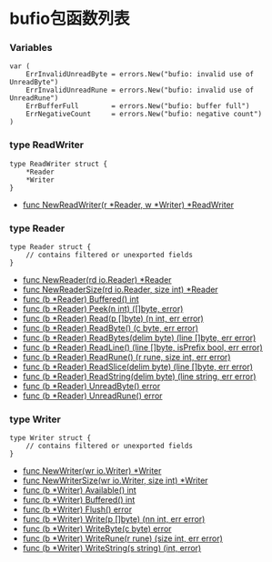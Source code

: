 #  bufio包函数列表

### Variables

	var (
		ErrInvalidUnreadByte = errors.New("bufio: invalid use of UnreadByte")
		ErrInvalidUnreadRune = errors.New("bufio: invalid use of UnreadRune")
		ErrBufferFull        = errors.New("bufio: buffer full")
		ErrNegativeCount     = errors.New("bufio: negative count")
	)

### type ReadWriter

	type ReadWriter struct {
		*Reader
		*Writer
	}
	
- [func NewReadWriter(r *Reader, w *Writer) *ReadWriter](ReadWriter.md)

### type Reader
	
	type Reader struct {
		// contains filtered or unexported fields
	}

- [func NewReader(rd io.Reader) *Reader](NewReader.md)
- [func NewReaderSize(rd io.Reader, size int) *Reader](NewReaderSize.md)
- [func (b *Reader) Buffered() int](Reader_Buffered.md)
- [func (b *Reader) Peek(n int) ([]byte, error)](Reader_Peek.md)
- [func (b *Reader) Read(p []byte) (n int, err error)](Reader_Read.md)
- [func (b *Reader) ReadByte() (c byte, err error)](Reader_ReadByte.md)
- [func (b *Reader) ReadBytes(delim byte) (line []byte, err error)](Reader_ReadBytes.md)
- [func (b *Reader) ReadLine() (line []byte, isPrefix bool, err error)](Reader_ReadLine.md)
- [func (b *Reader) ReadRune() (r rune, size int, err error)](Reader_ReadRune.md)
- [func (b *Reader) ReadSlice(delim byte) (line []byte, err error)](Reader_ReadSlice.md)
- [func (b *Reader) ReadString(delim byte) (line string, err error)](Reader_ReadString.md)
- [func (b *Reader) UnreadByte() error](Reader_UnreadByte.md)
- [func (b *Reader) UnreadRune() error](Reader_UnreadRune.md)

### type Writer

	type Writer struct {
		// contains filtered or unexported fields
	}

- [func NewWriter(wr io.Writer) *Writer](NewWriter.md)
- [func NewWriterSize(wr io.Writer, size int) *Writer](NewWriterSize.md)
- [func (b *Writer) Available() int](Writer_Available.md)
- [func (b *Writer) Buffered() int](Writer_Buffered.md)
- [func (b *Writer) Flush() error](Writer_Flush.md)
- [func (b *Writer) Write(p []byte) (nn int, err error)](Writer_Write.md)
- [func (b *Writer) WriteByte(c byte) error](Writer_WriteByte.md)
- [func (b *Writer) WriteRune(r rune) (size int, err error)](Writer_WriteRune.md)
- [func (b *Writer) WriteString(s string) (int, error)](Writer_WriteString.md)
